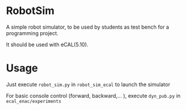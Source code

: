 # RobotSim

A simple robot simulator, to be used by students as test bench for a programming project.

It should be used with eCAL(5.10).


# Usage

Just execute `robot_sim.py` in `robot_sim_ecal` to launch the simulator

For basic console control (forward, backward,... ), execute `dyn_pub.py` in `ecal_enac/experiments`
 
